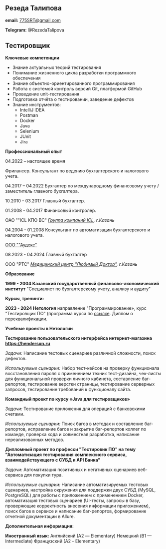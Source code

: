 ## Резеда Талипова ##

**email:** 775SRT@gmail.com

**Telegram:** @RezedaTalipova

## Тестировщик ##               

**Ключевые компетенции**

* Знание актуальных теорий тестирования
* Понимание жизненного цикла разработки программного обеспечения
* Знание объектно-ориентированного программирования
* Работа с системой контроль версий Git, платформой GitHub
* Проведение unit-тестирования
* Подготовка отчёта о тестировании, заведение дефектов
* Знание инструментов:
    - IntelliJ IDEA
    - Postman
    - Docker
    - Java
    - Selenium
    - JUnit
    - Jira

**Профессиональный опыт**

04.2022 – настоящее время

Фрилансер. Консультант по ведению бухгалтерского и налогового учета.

04.2017 – 04.2022 Бухгалтер по международному финансовому учету / заместитель главного бухгалтера.

10.2010 - 03.2017 Главный бухгалтер.

01.2008 - 04.2017 Финансовый контролер.

ОАО ""ICL КПО ВС" *[Группа компаний ICL](https://icl.ru/company/), г.Казань*

04.2004 - 01.2008 Консультант по автоматизации бухгалтерского и налогового учета.

[ООО ""Аудекс"](https://audex.ru/services/avtomatizatsiya-1s/)

08.2023 - 04.2024 Главный бухгалтер 

ООО "РТС" *[Медицинский центр "Любимый Доктор"](https://new.love-dr.ru/), г.Казань*

**Образование**

**1999 - 2004 Казанский государственный финансово-экономический институт**
"Специалист по бухгалтерскому учету, анализу и аудиту"

**Курсы, тренинги:**

**2023 - 2024 Нетология**
направление "Программирование», курс "Тестировщик ПО"  (программа курса по [ссылке](https://netology.ru/programs/qa).
Диплом о переквалификации.

**Учебные проекты в Нетологии**

**Тестирование пользовательского интерфейса интернет-магазина https://henderson.ru**

*Задачи:* Написание тестовых сценариев различной сложности, поиск дефектов.

*Используемые сценарии:* Набор тест-кейсов на проверку функционала восстановления пароля с применением техник тест-дизайна, чек-листы для функциональной проверки личного кабинета, составление баг-репортов, тестирование верстки страницы, тестирование серверных запросов, тестирование требований к функционалу сайта.

**Командный проект по курсу «Java для тестировщиков»**

*Задачи:* Тестирование приложения для операций с банковскими счетами.

*Используемые сценарии:*  Поиск багов в методах и составление баг-репортов, исправление багов и закрытие баг-репортов коллег по команде, проверка кода и совместная разработка, написание нереализованных методов.

**Дипломный проект по професси "Тестировик ПО" на тему
"Автоматизация тестирования комплексного сервиса, взаимодействующего с СУБД и API Банка"**

*Задачи:* Автоматизация позитивных и негативных сценариев веб-сервиса для покупки тура.

*Используемые сценарии:* Написание автоматизируемых тестовых сценариев, настройка окружения для поддержки двух СУБД (MySQL, PostgreSQL) для работы с приложением с применением Docker, автоматизация тестовых сценариев (UI-тесты, запросы в базу, проверяющие корректность внесения информации приложением), поиск багов в сервисе и написание баг-репортов, формирование отчетной документации в Allure.

**Дополнительная информация:**

**Иностранный язык:**
Английский (А2 — Elementary)
Немецкий  (B1 — Intermediate)
Французский (А2 - Elementary)

